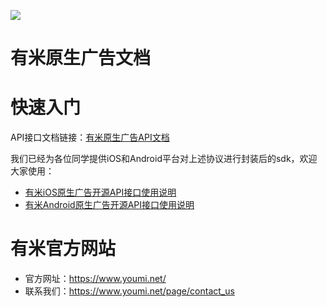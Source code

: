 ![](https://img.shields.io/badge/license-MIT-blue.svg)

有米原生广告文档
===========

# 快速入门

API接口文档链接：[有米原生广告API文档](有米原生广告API文档.md)

我们已经为各位同学提供iOS和Android平台对上述协议进行封装后的sdk，欢迎大家使用：

* [有米iOS原生广告开源API接口使用说明](YMNativeAdS-iOS)
* [有米Android原生广告开源API接口使用说明](YMNativeAdS-android)

# 有米官方网站

* 官方网址：https://www.youmi.net/
* 联系我们：https://www.youmi.net/page/contact_us

